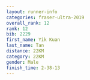 ```yaml
---
layout: runner-info 
categories: fraser-ultra-2019 
overall_rank: 12
rank: 12
bib: 2229
first_name: Yik Kuan
last_name: Tan
distance: 22KM
category: 22KM
gender: Male
finish_time: 2-38-13
---
```

